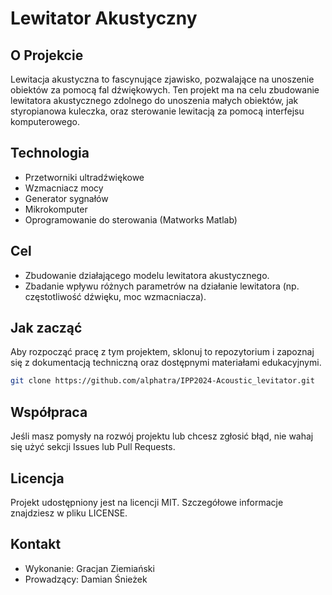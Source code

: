 
# Lewitator Akustyczny

## O Projekcie
Lewitacja akustyczna to fascynujące zjawisko, pozwalające na unoszenie obiektów za pomocą fal dźwiękowych. Ten projekt ma na celu zbudowanie lewitatora akustycznego zdolnego do unoszenia małych obiektów, jak styropianowa kuleczka, oraz sterowanie lewitacją za pomocą interfejsu komputerowego.

## Technologia
- Przetworniki ultradźwiękowe
- Wzmacniacz mocy
- Generator sygnałów
- Mikrokomputer
- Oprogramowanie do sterowania (Matworks Matlab)

## Cel
- Zbudowanie działającego modelu lewitatora akustycznego.
- Zbadanie wpływu różnych parametrów na działanie lewitatora (np. częstotliwość dźwięku, moc wzmacniacza).

## Jak zacząć
Aby rozpocząć pracę z tym projektem, sklonuj to repozytorium i zapoznaj się z dokumentacją techniczną oraz dostępnymi materiałami edukacyjnymi.

```bash
git clone https://github.com/alphatra/IPP2024-Acoustic_levitator.git
```

## Współpraca
Jeśli masz pomysły na rozwój projektu lub chcesz zgłosić błąd, nie wahaj się użyć sekcji Issues lub Pull Requests.

## Licencja
Projekt udostępniony jest na licencji MIT. Szczegółowe informacje znajdziesz w pliku LICENSE.

## Kontakt
- Wykonanie: Gracjan Ziemiański
- Prowadzący: Damian Śnieżek
